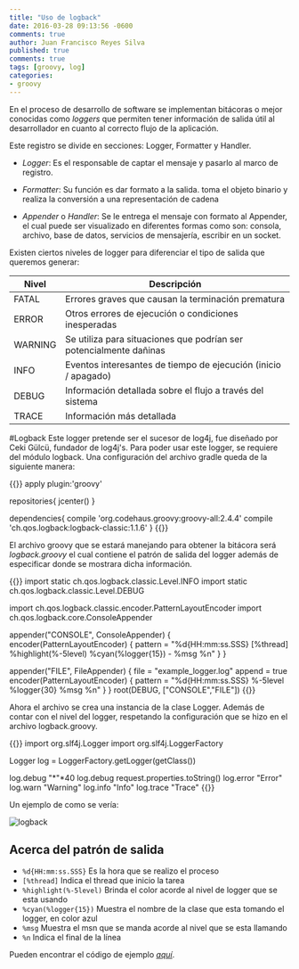 ```yaml
---
title: "Uso de logback"
date: 2016-03-28 09:13:56 -0600
comments: true
author: Juan Francisco Reyes Silva
published: true
comments: true
tags: [groovy, log]
categories:
- groovy
---
```


En el proceso de desarrollo de software se implementan bitácoras o mejor conocidas como *loggers* que permiten tener información de salida útil al desarrollador en cuanto al correcto flujo de la aplicación.

Este registro se divide en secciones: Logger, Formatter y Handler.

<!-- more -->
* _Logger_: Es el responsable de captar el mensaje y pasarlo al marco de registro.

* _Formatter_: Su función es dar formato a la salida. toma el objeto binario y realiza la conversión a una representación de cadena

* _Appender_ o _Handler_: Se le entrega el mensaje con formato al Appender, el cual puede ser visualizado en diferentes formas como son: consola, archivo, base de datos, servicios de mensajería, escribir en un socket.

Existen ciertos niveles de logger para diferenciar el tipo de salida que queremos generar:

|**Nivel** |	**Descripción**|
|  --- | ---|
|FATAL |	Errores graves que causan la terminación prematura|
|ERROR |	Otros errores de ejecución o condiciones inesperadas|
|WARNING |	Se utiliza para situaciones que podrían ser potencialmente dañinas|
|INFO |	Eventos interesantes de tiempo de ejecución (inicio / apagado)|
|DEBUG |	Información detallada sobre el flujo a través del sistema|
|TRACE |	Información más detallada|

#Logback
Este logger pretende ser el sucesor de log4j, fue diseñado por Ceki Gülcü, fundador de log4j's.
Para poder usar este logger, se requiere del módulo logback.
Una configuración del archivo gradle queda de la siguiente manera:

{{<highlight groovy>}}
apply plugin:'groovy'

repositories{
  jcenter()
}

dependencies{
  compile 'org.codehaus.groovy:groovy-all:2.4.4'
  compile 'ch.qos.logback:logback-classic:1.1.6'
}
{{</highlight>}}

El archivo groovy que se estará manejando para obtener la bitácora será _logback.groovy_ el cual contiene el patrón de salida del logger además de especificar donde se mostrara dicha información.

{{<highlight groovy>}}
import static ch.qos.logback.classic.Level.INFO
import static ch.qos.logback.classic.Level.DEBUG

import ch.qos.logback.classic.encoder.PatternLayoutEncoder
import ch.qos.logback.core.ConsoleAppender

appender("CONSOLE", ConsoleAppender) {
  encoder(PatternLayoutEncoder) {
    pattern = "%d{HH:mm:ss.SSS} [%thread] %highlight(%-5level) %cyan(%logger{15}) - %msg %n"
  }
}

appender("FILE", FileAppender) {
  file = "example_logger.log"
  append = true
  encoder(PatternLayoutEncoder) {
    pattern = "%d{HH:mm:ss.SSS} %-5level %logger{30} %msg %n"
  }
}
root(DEBUG, ["CONSOLE","FILE"])
{{</highlight>}}


Ahora el archivo se crea una instancia de la clase Logger. Además de contar con el nivel del logger, respetando la configuración que se hizo en el archivo logback.groovy.

{{<highlight groovy>}}
import org.slf4j.Logger
import org.slf4j.LoggerFactory

Logger log = LoggerFactory.getLogger(getClass())

log.debug "*"*40
log.debug request.properties.toString()
log.error "Error"
log.warn "Warning"
log.info "Info"
log.trace "Trace"
{{</highlight>}}

Un ejemplo de como se vería:

![logback]( /images/logback.png)

## Acerca del patrón de salida

* `%d{HH:mm:ss.SSS}` Es la hora que se realizo el proceso
* `[%thread]` Indica el thread que inicio la tarea
* `%highlight(%-5level)` Brinda el color acorde al nivel de logger que se esta usando
* `%cyan(%logger{15})` Muestra el nombre de la clase que esta tomando el logger, en color azul
* `%msg` Muestra el msn que se manda acorde al nivel que se esta llamando
* `%n` Indica el final de la línea

Pueden encontrar el código de ejemplo [*aquí*][2].

[1]: http://logback.qos.ch/manual/introduction.html

[2]: https://github.com/reyes271292/logger_logback

